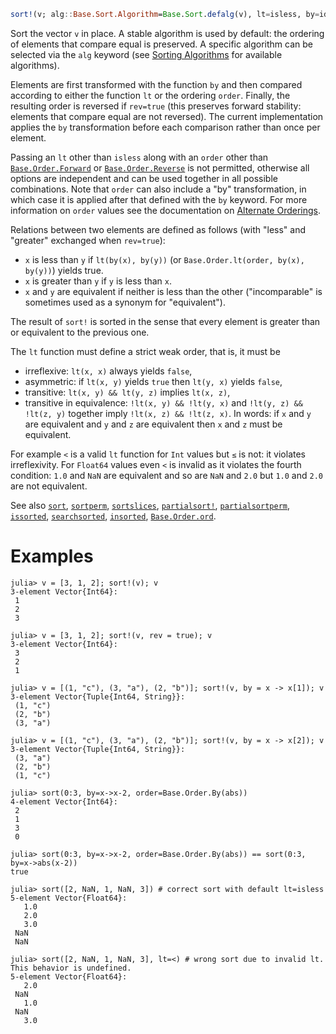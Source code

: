 ```julia
sort!(v; alg::Base.Sort.Algorithm=Base.Sort.defalg(v), lt=isless, by=identity, rev::Bool=false, order::Base.Order.Ordering=Base.Order.Forward)
```

Sort the vector `v` in place. A stable algorithm is used by default: the ordering of elements that compare equal is preserved. A specific algorithm can be selected via the `alg` keyword (see [Sorting Algorithms](@ref) for available algorithms).

Elements are first transformed with the function `by` and then compared according to either the function `lt` or the ordering `order`. Finally, the resulting order is reversed if `rev=true` (this preserves forward stability: elements that compare equal are not reversed). The current implementation applies the `by` transformation before each comparison rather than once per element.

Passing an `lt` other than `isless` along with an `order` other than [`Base.Order.Forward`](@ref) or [`Base.Order.Reverse`](@ref) is not permitted, otherwise all options are independent and can be used together in all possible combinations. Note that `order` can also include a "by" transformation, in which case it is applied after that defined with the `by` keyword. For more information on `order` values see the documentation on [Alternate Orderings](@ref).

Relations between two elements are defined as follows (with "less" and "greater" exchanged when `rev=true`):

  * `x` is less than `y` if `lt(by(x), by(y))` (or `Base.Order.lt(order, by(x), by(y))`) yields true.
  * `x` is greater than `y` if `y` is less than `x`.
  * `x` and `y` are equivalent if neither is less than the other ("incomparable" is sometimes used as a synonym for "equivalent").

The result of `sort!` is sorted in the sense that every element is greater than or equivalent to the previous one.

The `lt` function must define a strict weak order, that is, it must be

  * irreflexive: `lt(x, x)` always yields `false`,
  * asymmetric: if `lt(x, y)` yields `true` then `lt(y, x)` yields `false`,
  * transitive: `lt(x, y) && lt(y, z)` implies `lt(x, z)`,
  * transitive in equivalence: `!lt(x, y) && !lt(y, x)` and `!lt(y, z) && !lt(z, y)` together imply `!lt(x, z) && !lt(z, x)`. In words: if `x` and `y` are equivalent and `y` and `z` are equivalent then `x` and `z` must be equivalent.

For example `<` is a valid `lt` function for `Int` values but `≤` is not: it violates irreflexivity. For `Float64` values even `<` is invalid as it violates the fourth condition: `1.0` and `NaN` are equivalent and so are `NaN` and `2.0` but `1.0` and `2.0` are not equivalent.

See also [`sort`](@ref), [`sortperm`](@ref), [`sortslices`](@ref), [`partialsort!`](@ref), [`partialsortperm`](@ref), [`issorted`](@ref), [`searchsorted`](@ref), [`insorted`](@ref), [`Base.Order.ord`](@ref).

# Examples

```jldoctest
julia> v = [3, 1, 2]; sort!(v); v
3-element Vector{Int64}:
 1
 2
 3

julia> v = [3, 1, 2]; sort!(v, rev = true); v
3-element Vector{Int64}:
 3
 2
 1

julia> v = [(1, "c"), (3, "a"), (2, "b")]; sort!(v, by = x -> x[1]); v
3-element Vector{Tuple{Int64, String}}:
 (1, "c")
 (2, "b")
 (3, "a")

julia> v = [(1, "c"), (3, "a"), (2, "b")]; sort!(v, by = x -> x[2]); v
3-element Vector{Tuple{Int64, String}}:
 (3, "a")
 (2, "b")
 (1, "c")

julia> sort(0:3, by=x->x-2, order=Base.Order.By(abs))
4-element Vector{Int64}:
 2
 1
 3
 0

julia> sort(0:3, by=x->x-2, order=Base.Order.By(abs)) == sort(0:3, by=x->abs(x-2))
true

julia> sort([2, NaN, 1, NaN, 3]) # correct sort with default lt=isless
5-element Vector{Float64}:
   1.0
   2.0
   3.0
 NaN
 NaN

julia> sort([2, NaN, 1, NaN, 3], lt=<) # wrong sort due to invalid lt. This behavior is undefined.
5-element Vector{Float64}:
   2.0
 NaN
   1.0
 NaN
   3.0
```
